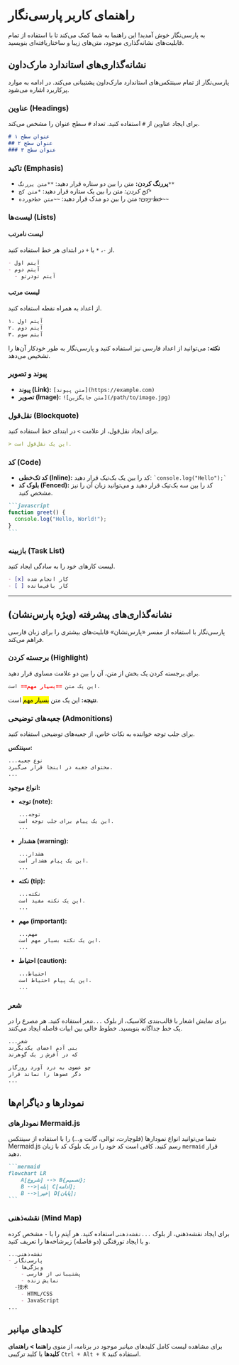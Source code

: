 # راهنمای کاربر پارسی‌نگار

به پارسی‌نگار خوش آمدید! این راهنما به شما کمک می‌کند تا با استفاده از تمام قابلیت‌های نشانه‌گذاری موجود، متن‌های زیبا و ساختاریافته‌ای بنویسید.

## نشانه‌گذاری‌های استاندارد مارک‌داون

پارسی‌نگار از تمام سینتکس‌های استاندارد مارک‌داون پشتیبانی می‌کند. در ادامه به موارد پرکاربرد اشاره می‌شود.

### عناوین (Headings)

برای ایجاد عناوین از `#` استفاده کنید. تعداد `#` سطح عنوان را مشخص می‌کند.

```markdown
# عنوان سطح ۱
## عنوان سطح ۲
### عنوان سطح ۳
```

### تاکید (Emphasis)

- **پررنگ کردن:** متن را بین دو ستاره قرار دهید: `**متن پررنگ**`
- *کج کردن:* متن را بین یک ستاره قرار دهید: `*متن کج*`
- ~~خط زدن:~~ متن را بین دو مدک قرار دهید: `~~متن خط‌خورده~~`

### لیست‌ها (Lists)

#### لیست نامرتب
از `-`، `*` یا `+` در ابتدای هر خط استفاده کنید.

```markdown
- آیتم اول
- آیتم دوم
  - آیتم تودرتو
```

#### لیست مرتب
از اعداد به همراه نقطه استفاده کنید.

```markdown
۱. آیتم اول
۲. آیتم دوم
۳. آیتم سوم
```
**نکته:** می‌توانید از اعداد فارسی نیز استفاده کنید و پارسی‌نگار به طور خودکار آن‌ها را تشخیص می‌دهد.

### پیوند و تصویر

- **پیوند (Link):** `[متن پیوند](https://example.com)`
- **تصویر (Image):** `![متن جایگزین](/path/to/image.jpg)`

### نقل‌قول (Blockquote)

برای ایجاد نقل‌قول، از علامت `>` در ابتدای خط استفاده کنید.

```markdown
> این یک نقل‌قول است.
```

### کد (Code)

- **کد تک‌خطی (Inline):** کد را بین یک بک‌تیک قرار دهید: `` `console.log("Hello");` ``
- **بلوک کد (Fenced):** کد را بین سه بک‌تیک قرار دهید و می‌توانید زبان آن را نیز مشخص کنید.

````markdown
```javascript
function greet() {
  console.log("Hello, World!");
}
```
````

### بازبینه (Task List)

لیست کارهای خود را به سادگی ایجاد کنید.

```markdown
- [x] کار انجام شده
- [ ] کار باقی‌مانده
```

---

## نشانه‌گذاری‌های پیشرفته (ویژه پارس‌نشان)

پارسی‌نگار با استفاده از مفسر «پارس‌نشان» قابلیت‌های بیشتری را برای زبان فارسی فراهم می‌کند.

### برجسته کردن (Highlight)

برای برجسته کردن یک بخش از متن، آن را بین دو علامت مساوی قرار دهید.

```markdown
این یک متن ==بسیار مهم== است.
```
**نتیجه:** این یک متن <mark>بسیار مهم</mark> است.

### جعبه‌های توضیحی (Admonitions)

برای جلب توجه خواننده به نکات خاص، از جعبه‌های توضیحی استفاده کنید.

**سینتکس:**
```markdown
...نوع جعبه
محتوای جعبه در اینجا قرار می‌گیرد.
...
```

**انواع موجود:**

- **توجه (note):**
  ```markdown
  ...توجه
  این یک پیام برای جلب توجه است.
  ...
  ```
- **هشدار (warning):**
  ```markdown
  ...هشدار
  این یک پیام هشدار است.
  ...
  ```
- **نکته (tip):**
  ```markdown
  ...نکته
  این یک نکته مفید است.
  ...
  ```
- **مهم (important):**
  ```markdown
  ...مهم
  این یک نکته بسیار مهم است.
  ...
  ```
- **احتیاط (caution):**
  ```markdown
  ...احتیاط
  این یک پیام احتیاط است.
  ...
  ```

### شعر

برای نمایش اشعار با قالب‌بندی کلاسیک، از بلوک `...شعر` استفاده کنید. هر مصرع را در یک خط جداگانه بنویسید. خطوط خالی بین ابیات فاصله ایجاد می‌کنند.

```markdown
...شعر
بنی آدم اعضای یکدیگرند
که در آفرش ز یک گوهرند

چو عضوی به درد آورد روزگار
دگر عضوها را نماند قرار
...
```

## نمودارها و دیاگرام‌ها

### نمودارهای Mermaid.js

شما می‌توانید انواع نمودارها (فلوچارت، توالی، گانت و...) را با استفاده از سینتکس Mermaid.js رسم کنید. کافی است کد خود را در یک بلوک کد با زبان `mermaid` قرار دهید.

````markdown
```mermaid
flowchart LR
    A[شروع] --> B{تصمیم};
    B -->|بله| C[ادامه];
    B -->|خیر| D[پایان];
```
````

### نقشه‌ذهنی (Mind Map)

برای ایجاد نقشه‌ذهنی، از بلوک `...نقشه‌ذهنی` استفاده کنید. هر آیتم را با `-` مشخص کرده و با ایجاد تورفتگی (دو فاصله) زیرشاخه‌ها را تعریف کنید.

```markdown
...نقشه‌ذهنی
- پارسی‌نگار
  - ویژگی‌ها
    - پشتیبانی از فارسی
    - نمایش زنده
  -技术
    - HTML/CSS
    - JavaScript
...
```

## کلیدهای میانبر

برای مشاهده لیست کامل کلیدهای میانبر موجود در برنامه، از منوی **راهنما > راهنمای کلیدها** یا کلید ترکیبی `Ctrl + Alt + K` استفاده کنید.

